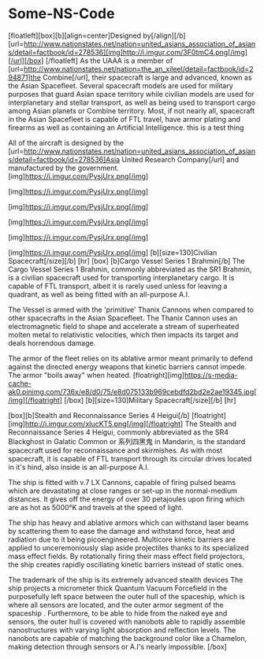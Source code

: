 # Some-NS-Code
[floatleft][box][b][align=center]Designed by[/align][/b]
[url=http://www.nationstates.net/nation=united_asians_association_of_asians/detail=factbook/id=278536][img]http://i.imgur.com/3F0tmC4.png[/img][/url][/box]
[/floatleft]
As the UAAA is a member of [url=http://www.nationstates.net/nation=the_an_xileel/detail=factbook/id=294871]the Combine[/url], their spacecraft is large and advanced, known as the Asian Spacefleet. Several spacecraft models are used for military purposes that guard Asian space territory while civilian models are used for interplanetary and stellar transport, as well as being used to transport cargo among Asian planets or Combine territory. Most, if not nearly all, spacecraft in the Asian Spacefleet is capable of FTL travel, have armor plating and firearms as well as containing an Artificial Intelligence.
this is a test thing

All of the aircraft is designed by the [url=http://www.nationstates.net/nation=united_asians_association_of_asians/detail=factbook/id=278536]Asia United Research Company[/url] and manufactured by the government.
[img]https://i.imgur.com/PysjUrx.png[/img]

[img]https://i.imgur.com/PysjUrx.png[/img]

[img]https://i.imgur.com/PysjUrx.png[/img]

[img]https://i.imgur.com/PysjUrx.png[/img]

[img]https://i.imgur.com/PysjUrx.png[/img]

[img]https://i.imgur.com/PysjUrx.png[/img]
[b][size=130]Civilian Spacecraft[/size][/b]
[hr]
[box]
[b]Cargo Vessel Series 1 Brahmin[/b]
The Cargo Vessel Series 1 Brahmin, commonly abbreviated as the SR1 Brahmin, is a civilian spacecraft used for transporting interplanetary cargo. It is capable of FTL transport, albeit it is rarely used unless for leaving a quadrant, as well as being fitted with an all-purpose A.I.

The Vessel is armed with the 'primitive' Thanix Cannons when compared to other spacecrafts in the Asian Spacefleet. The Thanix Cannon uses an electromagnetic field to shape and accelerate a stream of superheated molten metal to relativistic velocities, which then impacts its target and deals horrendous damage.

The armor of the fleet relies on its ablative armor meant primarily to defend against the directed energy weapons that kinetic barriers cannot impede. The armor "boils away" when heated. 
[floatright][img]https://s-media-cache-ak0.pinimg.com/736x/e8/d0/75/e8d075133b969cebdfd2bd2e2ae19345.jpg[/img][/floatright]
[/box]
[b][size=130]Military Spacecraft[/size][/b]
[hr]

[box][b]Stealth and Reconnaissance Series 4 Heigui[/b]
[floatright][img]http://i.imgur.com/xIucKT5.png[/img][/floatright]
The Stealth and Reconnaissance Series 4 Heigui, commonly abbreviated as the SR4 Blackghost in Galatic Common or 系列四黑鬼 in Mandarin, is the standard spacecraft used for reconnaissance and skirmishes. As with most spacecraft, it is capable of FTL transport through its circular drives located in it's hind, also inside is an all-purpose A.I.

The ship is fitted with v.7 LX Cannons, capable of firing pulsed beams which are devastating at close ranges or set-up in the normal-medium distances. It gives off the energy of over 30 petajoules upon firing which are as hot as 5000°K and travels at the speed of light. 

The ship has heavy and ablative armors which can withstand laser beams by scattering them to ease the damage and withstand force, heat and radiation due to it being picoengineered. Multicore kinetic barriers are applied to unceremoniously slap aside projectiles thanks to its specialized mass effect fields. By rotationally firing their mass effect field projectors, the ship creates rapidly oscillating kinetic barriers instead of static ones.

The trademark of the ship is its extremely advanced stealth devices The ship projects a micrometer thick Quantum Vacuum Forcefield in the purposefully left space between the outer hull of the spaceship, which is where all sensors are located, and the outer armor segment of the spaceship . Furthermore, to be able to hide from the naked eye and sensors, the outer hull is covered with nanobots able to rapidly assemble nanostructures with varying light absorption and reflection levels. The nanobots are capable of matching the background color like a Chamelon, making detection through sensors or A.I's nearly impossible.
[/box]
